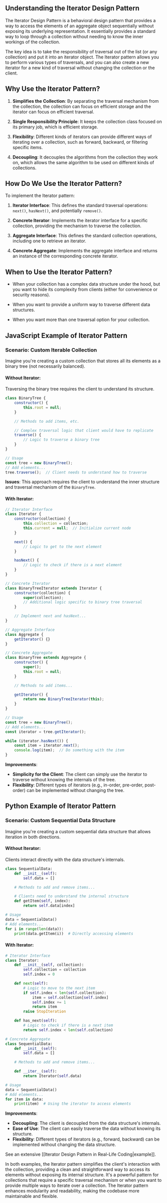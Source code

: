 
## Understanding the Iterator Design Pattern

The Iterator Design Pattern is a behavioral design pattern that provides a way to access the elements of an aggregate object sequentially without exposing its underlying representation. It essentially provides a standard way to loop through a collection without needing to know the inner workings of the collection.

The key idea is to take the responsibility of traversal out of the list (or any collection) and put it into an iterator object. The Iterator pattern allows you to perform various types of traversals, and you can also create a new iterator for a new kind of traversal without changing the collection or the client.

## Why Use the Iterator Pattern?

1. **Simplifies the Collection**: By separating the traversal mechanism from the collection, the collection can focus on efficient storage and the iterator can focus on efficient traversal.

2. **Single Responsibility Principle**: It keeps the collection class focused on its primary job, which is efficient storage.

3. **Flexibility**: Different kinds of iterators can provide different ways of iterating over a collection, such as forward, backward, or filtering specific items.

4. **Decoupling**: It decouples the algorithms from the collection they work on, which allows the same algorithm to be used on different kinds of collections.

## How Do We Use the Iterator Pattern?

To implement the Iterator pattern:

1. **Iterator Interface**: This defines the standard traversal operations: `next()`, `hasNext()`, and potentially `remove()`.

2. **Concrete Iterator**: Implements the iterator interface for a specific collection, providing the mechanism to traverse the collection.

3. **Aggregate Interface**: This defines the standard collection operations, including one to retrieve an iterator.

4. **Concrete Aggregate**: Implements the aggregate interface and returns an instance of the corresponding concrete iterator.

## When to Use the Iterator Pattern?

- When your collection has a complex data structure under the hood, but you want to hide its complexity from clients (either for convenience or security reasons).

- When you want to provide a uniform way to traverse different data structures.

- When you want more than one traversal option for your collection.

## JavaScript Example of Iterator Pattern

### Scenario: Custom Iterable Collection

Imagine you're creating a custom collection that stores all its elements as a binary tree (not necessarily balanced).

#### Without Iterator:

Traversing the binary tree requires the client to understand its structure.

```javascript
class BinaryTree {
    constructor() {
        this.root = null;
    }

    // Methods to add items, etc.

    // Complex traversal logic that client would have to replicate
    traverse() {
        // Logic to traverse a binary tree
    }
}

// Usage
const tree = new BinaryTree();
// Add elements...
tree.traverse();  // Client needs to understand how to traverse
```

**Issues**: This approach requires the client to understand the inner structure and traversal mechanism of the `BinaryTree`.

#### With Iterator:

```javascript
// Iterator Interface
class Iterator {
    constructor(collection) {
        this.collection = collection;
        this.current = null;  // Initialize current node
    }

    next() {
        // Logic to get to the next element
    }

    hasNext() {
        // Logic to check if there is a next element
    }
}

// Concrete Iterator
class BinaryTreeIterator extends Iterator {
    constructor(collection) {
        super(collection);
        // Additional logic specific to binary tree traversal
    }

    // Implement next and hasNext...
}

// Aggregate Interface
class Aggregate {
    getIterator() {}
}

// Concrete Aggregate
class BinaryTree extends Aggregate {
    constructor() {
        super();
        this.root = null;
    }

    // Methods to add items...

    getIterator() {
        return new BinaryTreeIterator(this);
    }
}

// Usage
const tree = new BinaryTree();
// Add elements...
const iterator = tree.getIterator();

while (iterator.hasNext()) {
    const item = iterator.next();
    console.log(item);  // Do something with the item
}
```

**Improvements**: 
- **Simplicity for the Client**: The client can simply use the iterator to traverse without knowing the internals of the tree.
- **Flexibility**: Different types of iterators (e.g., in-order, pre-order, post-order) can be implemented without changing the tree.

## Python Example of Iterator Pattern

### Scenario: Custom Sequential Data Structure

Imagine you're creating a custom sequential data structure that allows iteration in both directions.

#### Without Iterator:

Clients interact directly with the data structure's internals.

```python
class SequentialData:
    def __init__(self):
        self.data = []

    # Methods to add and remove items...

    # Clients need to understand the internal structure
    def getItem(self, index):
        return self.data[index]

# Usage
data = SequentialData()
# Add elements...
for i in range(len(data)):
    print(data.getItem(i))  # Directly accessing elements
```

#### With Iterator:

```python
# Iterator Interface
class Iterator:
    def __init__(self, collection):
        self.collection = collection
        self.index = 0

    def next(self):
        # Logic to move to the next item
        if self.index < len(self.collection):
            item = self.collection[self.index]
            self.index += 1
            return item
        raise StopIteration

    def has_next(self):
        # Logic to check if there is a next item
        return self.index < len(self.collection)

# Concrete Aggregate
class SequentialData:
    def __init__(self):
        self.data = []

    # Methods to add and remove items...

    def __iter__(self):
        return Iterator(self.data)

# Usage
data = SequentialData()
# Add elements...
for item in data:
    print(item)  # Using the iterator to access elements
```

**Improvements**: 
- **Decoupling**: The client is decoupled from the data structure's internals.
- **Ease of Use**: The client can easily traverse the data without knowing its structure.
- **Flexibility**: Different types of iterators (e.g., forward, backward) can be implemented without changing the data structure.

See an extensive [[Iterator Design Pattern in Real-Life Coding|example]].

In both examples, the Iterator pattern simplifies the client's interaction with the collection, providing a clean and straightforward way to access its elements without exposing its internal structure. It's a powerful pattern for collections that require a specific traversal mechanism or when you want to provide multiple ways to iterate over a collection. The Iterator pattern enhances modularity and readability, making the codebase more maintainable and flexible.